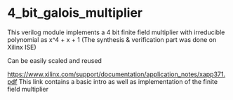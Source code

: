 # 4_bit_galois_multiplier
This verilog module implements a 4 bit finite field multiplier with irreducible polynomial as x^4 + x + 1  (The synthesis &amp; verification part was done on Xilinx ISE)

Can be easily scaled and reused

https://www.xilinx.com/support/documentation/application_notes/xapp371.pdf
This link contains a basic intro as well as implementation of the finite field multiplier

